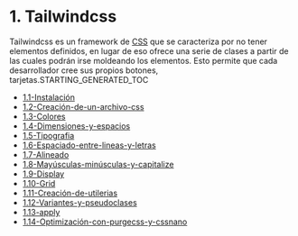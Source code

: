 # 1. Tailwindcss

Tailwindcss es un framework de [CSS](../HtmlYCss/1.-HTML-y-CSS.md) que se caracteriza por no tener
elementos definidos, en lugar de eso ofrece una serie de clases a partir
de las cuales podrán irse moldeando los elementos. Esto permite que cada
desarrollador cree sus propios botones, tarjetas.STARTING_GENERATED_TOC



[comment]:STARTING_GENERATED_TOC

* [1.1-Instalación](<./content/1.1-Instalación.md>)
* [1.2-Creación-de-un-archivo-css](<./content/1.2-Creación-de-un-archivo-css.md>)
* [1.3-Colores](<./content/1.3-Colores.md>)
* [1.4-Dimensiones-y-espacios](<./content/1.4-Dimensiones-y-espacios.md>)
* [1.5-Tipografia](<./content/1.5-Tipografia.md>)
* [1.6-Espaciado-entre-lineas-y-letras](<./content/1.6-Espaciado-entre-lineas-y-letras.md>)
* [1.7-Alineado](<./content/1.7-Alineado.md>)
* [1.8-Mayúsculas-minúsculas-y-capitalize](<./content/1.8-Mayúsculas-minúsculas-y-capitalize.md>)
* [1.9-Display](<./content/1.9-Display.md>)
* [1.10-Grid](<./content/1.10-Grid.md>)
* [1.11-Creación-de-utilerias](<./content/1.11-Creación-de-utilerias.md>)
* [1.12-Variantes-y-pseudoclases](<./content/1.12-Variantes-y-pseudoclases.md>)
* [1.13-apply](<./content/1.13-apply.md>)
* [1.14-Optimización-con-purgecss-y-cssnano](<./content/1.14-Optimización-con-purgecss-y-cssnano.md>)

[comment]:ENDING_GENERATED_TOC
